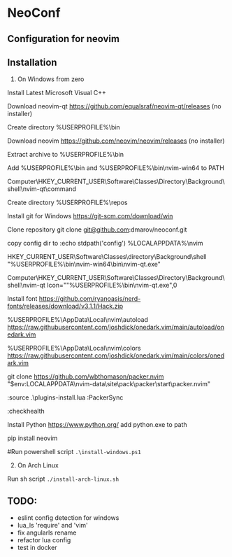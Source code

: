 # NeoConf

## Configuration for neovim


## Installation

1. On Windows from zero

Install Latest Microsoft Visual C++

Download neovim-qt https://github.com/equalsraf/neovim-qt/releases (no installer)

Create directory %USERPROFILE%\bin

Download neovim https://github.com/neovim/neovim/releases (no installer)

Extract archive to %USERPROFILE%\bin

Add %USERPROFILE%\bin and %USERPROFILE%\bin\nvim-win64 to PATH

Computer\HKEY_CURRENT_USER\Software\Classes\Directory\Background\shell\nvim-qt\command

Create directory %USERPROFILE%\repos

Install git for Windows https://git-scm.com/download/win

Clone repository git clone git@github.com:dmarov/neoconf.git

copy config dir to :echo stdpath('config')
%LOCALAPPDATA%\nvim

HKEY_CURRENT_USER\Software\Classes\directory\Background\shell
"%USERPROFILE%\bin\nvim-win64\bin\nvim-qt.exe"

Computer\HKEY_CURRENT_USER\Software\Classes\Directory\Background\shell\nvim-qt
Icon=""%USERPROFILE%\bin\nvim-qt.exe",0

Install font https://github.com/ryanoasis/nerd-fonts/releases/download/v3.1.1/Hack.zip

%USERPROFILE%\AppData\Local\nvim\autoload
https://raw.githubusercontent.com/joshdick/onedark.vim/main/autoload/onedark.vim

%USERPROFILE%\AppData\Local\nvim\colors
https://raw.githubusercontent.com/joshdick/onedark.vim/main/colors/onedark.vim

git clone https://github.com/wbthomason/packer.nvim "$env:LOCALAPPDATA\nvim-data\site\pack\packer\start\packer.nvim"

:source .\plugins-install.lua
:PackerSync

:checkhealth

Install Python https://www.python.org/
add python.exe to path

pip install neovim

#Run powershell script `.\install-windows.ps1`

2. On Arch Linux

Run sh script `./install-arch-linux.sh`

## TODO:
- eslint config detection for windows
- lua_ls 'require' and 'vim'
- fix angularls rename
- refactor lua config
- test in docker
